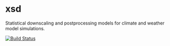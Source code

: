 # xsd
Statistical downscaling and postprocessing models for climate and weather
model simulations.

[![Build Status](https://dev.azure.com/jhamman1/jhamman1/_apis/build/status/jhamman.scikit-downscale?branchName=master)](https://dev.azure.com/jhamman1/jhamman1/_build/latest?definitionId=2&branchName=master)
